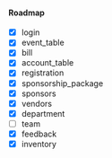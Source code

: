 #### Roadmap

- [x] login
- [x] event_table
- [x] bill
- [x] account_table
- [x] registration
- [x] sponsorship_package
- [x] sponsors
- [x] vendors
- [x] department
- [ ] team
- [x] feedback
- [x] inventory